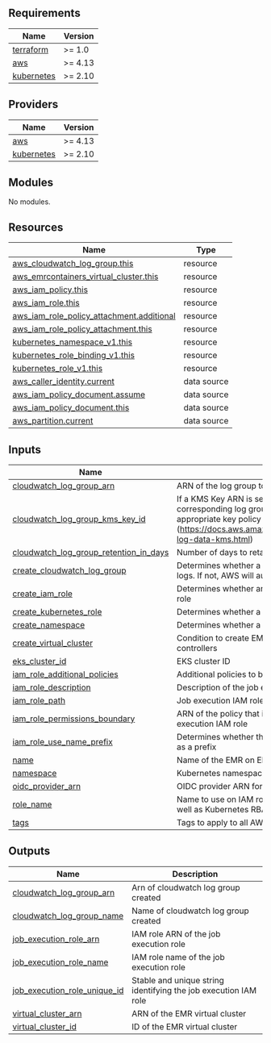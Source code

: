 <!-- BEGINNING OF PRE-COMMIT-TERRAFORM DOCS HOOK -->
## Requirements

| Name | Version |
|------|---------|
| <a name="requirement_terraform"></a> [terraform](#requirement\_terraform) | >= 1.0 |
| <a name="requirement_aws"></a> [aws](#requirement\_aws) | >= 4.13 |
| <a name="requirement_kubernetes"></a> [kubernetes](#requirement\_kubernetes) | >= 2.10 |

## Providers

| Name | Version |
|------|---------|
| <a name="provider_aws"></a> [aws](#provider\_aws) | >= 4.13 |
| <a name="provider_kubernetes"></a> [kubernetes](#provider\_kubernetes) | >= 2.10 |

## Modules

No modules.

## Resources

| Name | Type |
|------|------|
| [aws_cloudwatch_log_group.this](https://registry.terraform.io/providers/hashicorp/aws/latest/docs/resources/cloudwatch_log_group) | resource |
| [aws_emrcontainers_virtual_cluster.this](https://registry.terraform.io/providers/hashicorp/aws/latest/docs/resources/emrcontainers_virtual_cluster) | resource |
| [aws_iam_policy.this](https://registry.terraform.io/providers/hashicorp/aws/latest/docs/resources/iam_policy) | resource |
| [aws_iam_role.this](https://registry.terraform.io/providers/hashicorp/aws/latest/docs/resources/iam_role) | resource |
| [aws_iam_role_policy_attachment.additional](https://registry.terraform.io/providers/hashicorp/aws/latest/docs/resources/iam_role_policy_attachment) | resource |
| [aws_iam_role_policy_attachment.this](https://registry.terraform.io/providers/hashicorp/aws/latest/docs/resources/iam_role_policy_attachment) | resource |
| [kubernetes_namespace_v1.this](https://registry.terraform.io/providers/hashicorp/kubernetes/latest/docs/resources/namespace_v1) | resource |
| [kubernetes_role_binding_v1.this](https://registry.terraform.io/providers/hashicorp/kubernetes/latest/docs/resources/role_binding_v1) | resource |
| [kubernetes_role_v1.this](https://registry.terraform.io/providers/hashicorp/kubernetes/latest/docs/resources/role_v1) | resource |
| [aws_caller_identity.current](https://registry.terraform.io/providers/hashicorp/aws/latest/docs/data-sources/caller_identity) | data source |
| [aws_iam_policy_document.assume](https://registry.terraform.io/providers/hashicorp/aws/latest/docs/data-sources/iam_policy_document) | data source |
| [aws_iam_policy_document.this](https://registry.terraform.io/providers/hashicorp/aws/latest/docs/data-sources/iam_policy_document) | data source |
| [aws_partition.current](https://registry.terraform.io/providers/hashicorp/aws/latest/docs/data-sources/partition) | data source |

## Inputs

| Name | Description | Type | Default | Required |
|------|-------------|------|---------|:--------:|
| <a name="input_cloudwatch_log_group_arn"></a> [cloudwatch\_log\_group\_arn](#input\_cloudwatch\_log\_group\_arn) | ARN of the log group to use for the cluster logs | `string` | `"arn:aws:logs:*:*:*"` | no |
| <a name="input_cloudwatch_log_group_kms_key_id"></a> [cloudwatch\_log\_group\_kms\_key\_id](#input\_cloudwatch\_log\_group\_kms\_key\_id) | If a KMS Key ARN is set, this key will be used to encrypt the corresponding log group. Please be sure that the KMS Key has an appropriate key policy (https://docs.aws.amazon.com/AmazonCloudWatch/latest/logs/encrypt-log-data-kms.html) | `string` | `null` | no |
| <a name="input_cloudwatch_log_group_retention_in_days"></a> [cloudwatch\_log\_group\_retention\_in\_days](#input\_cloudwatch\_log\_group\_retention\_in\_days) | Number of days to retain log events. Default retention - 7 days | `number` | `7` | no |
| <a name="input_create_cloudwatch_log_group"></a> [create\_cloudwatch\_log\_group](#input\_create\_cloudwatch\_log\_group) | Determines whether a log group is created by this module for the cluster logs. If not, AWS will automatically create one if logging is enabled | `bool` | `true` | no |
| <a name="input_create_iam_role"></a> [create\_iam\_role](#input\_create\_iam\_role) | Determines whether an IAM role is created for EMR on EKS job execution role | `bool` | `true` | no |
| <a name="input_create_kubernetes_role"></a> [create\_kubernetes\_role](#input\_create\_kubernetes\_role) | Determines whether a Kubernetes role is created for EMR on EKS | `bool` | `true` | no |
| <a name="input_create_namespace"></a> [create\_namespace](#input\_create\_namespace) | Determines whether a Kubernetes namespace is created for EMR on EKS | `bool` | `true` | no |
| <a name="input_create_virtual_cluster"></a> [create\_virtual\_cluster](#input\_create\_virtual\_cluster) | Condition to create EMR Virtual cluster. Make it false when using ACK controllers | `bool` | `true` | no |
| <a name="input_eks_cluster_id"></a> [eks\_cluster\_id](#input\_eks\_cluster\_id) | EKS cluster ID | `string` | n/a | yes |
| <a name="input_iam_role_additional_policies"></a> [iam\_role\_additional\_policies](#input\_iam\_role\_additional\_policies) | Additional policies to be added to the job execution IAM role | `any` | `{}` | no |
| <a name="input_iam_role_description"></a> [iam\_role\_description](#input\_iam\_role\_description) | Description of the job execution role | `string` | `null` | no |
| <a name="input_iam_role_path"></a> [iam\_role\_path](#input\_iam\_role\_path) | Job execution IAM role path | `string` | `null` | no |
| <a name="input_iam_role_permissions_boundary"></a> [iam\_role\_permissions\_boundary](#input\_iam\_role\_permissions\_boundary) | ARN of the policy that is used to set the permissions boundary for the job execution IAM role | `string` | `null` | no |
| <a name="input_iam_role_use_name_prefix"></a> [iam\_role\_use\_name\_prefix](#input\_iam\_role\_use\_name\_prefix) | Determines whether the IAM job execution role name (`role_name`) is used as a prefix | `bool` | `true` | no |
| <a name="input_name"></a> [name](#input\_name) | Name of the EMR on EKS virtual cluster | `string` | n/a | yes |
| <a name="input_namespace"></a> [namespace](#input\_namespace) | Kubernetes namespace for EMR on EKS | `string` | `""` | no |
| <a name="input_oidc_provider_arn"></a> [oidc\_provider\_arn](#input\_oidc\_provider\_arn) | OIDC provider ARN for the EKS cluster | `string` | `""` | no |
| <a name="input_role_name"></a> [role\_name](#input\_role\_name) | Name to use on IAM role created for EMR on EKS job execution role as well as Kubernetes RBAC role | `string` | `null` | no |
| <a name="input_tags"></a> [tags](#input\_tags) | Tags to apply to all AWS resources | `map(string)` | `{}` | no |

## Outputs

| Name | Description |
|------|-------------|
| <a name="output_cloudwatch_log_group_arn"></a> [cloudwatch\_log\_group\_arn](#output\_cloudwatch\_log\_group\_arn) | Arn of cloudwatch log group created |
| <a name="output_cloudwatch_log_group_name"></a> [cloudwatch\_log\_group\_name](#output\_cloudwatch\_log\_group\_name) | Name of cloudwatch log group created |
| <a name="output_job_execution_role_arn"></a> [job\_execution\_role\_arn](#output\_job\_execution\_role\_arn) | IAM role ARN of the job execution role |
| <a name="output_job_execution_role_name"></a> [job\_execution\_role\_name](#output\_job\_execution\_role\_name) | IAM role name of the job execution role |
| <a name="output_job_execution_role_unique_id"></a> [job\_execution\_role\_unique\_id](#output\_job\_execution\_role\_unique\_id) | Stable and unique string identifying the job execution IAM role |
| <a name="output_virtual_cluster_arn"></a> [virtual\_cluster\_arn](#output\_virtual\_cluster\_arn) | ARN of the EMR virtual cluster |
| <a name="output_virtual_cluster_id"></a> [virtual\_cluster\_id](#output\_virtual\_cluster\_id) | ID of the EMR virtual cluster |
<!-- END OF PRE-COMMIT-TERRAFORM DOCS HOOK -->
